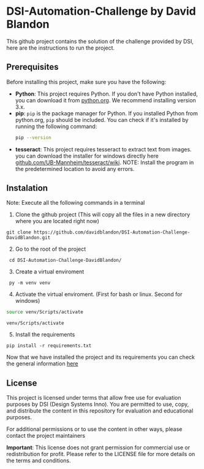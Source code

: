 # DSI-Automation-Challenge by David Blandon

This github project contains the solution of the challenge provided by DSI, here are the instructions to run the project.

## Prerequisites

Before installing this project, make sure you have the following:

- **Python**: This project requires Python. If you don't have Python installed, you can download it from [python.org](https://www.python.org/downloads/). We recommend installing version 3.x.
- **pip**: `pip` is the package manager for Python. If you installed Python from python.org, `pip` should be included. You can check if it's installed by running the following command:
  ```bash
  pip --version
- **tesseract**: This project requires tesseract to extract text from images. you can download the installer for windows directly here
[github.com/UB-Mannheim/tesseract/wiki](https://digi.bib.uni-mannheim.de/tesseract/tesseract-ocr-w64-setup-5.3.3.20231005.exe). NOTE: Install the program in the predetermined location to avoid any errors.

## Instalation

Note: Execute all the following commands in a terminal 

1. Clone the github project (This will copy all the files in a new directory where you are located right now)
```
git clone https://github.com/davidblandon/DSI-Automation-Challenge-DavidBlandon.git
```
2. Go to the root of the project
```
 cd DSI-Automation-Challenge-DavidBlandon/
```
3. Create a virtual enviroment
```
 py -m venv venv
```
4. Activate the virtual enviroment. (First for bash or linux. Second for windows)
```bash or linux
source venv/Scripts/activate
```
```windows
venv/Scripts/activate
```
5. Install the requirements
```
pip install -r requirements.txt
```

Now that we have installed the project and its requirements you can check the general information [here](app/src/README.md)

## License

This project is licensed under terms that allow free use for evaluation purposes by DSI (Design Systems Inno). You are permitted to use, copy, and distribute the content in this repository for evaluation and educational purposes.

For additional permissions or to use the content in other ways, please contact the project maintainers

**Important**: This license does not grant permission for commercial use or redistribution for profit. Please refer to the LICENSE file for more details on the terms and conditions.
